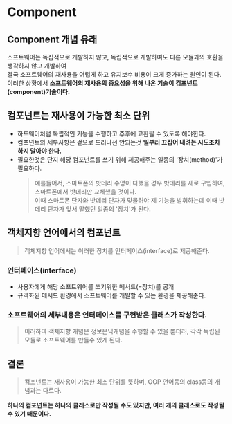 # Component
## Component 개념 유래
소프트웨어는 독집적으로 개발하지 않고, 독립적으로 개발하여도 다른 모듈과의 호환을 생각하지 않고 개발하여  
결국 소프트웨어의 재사용을 어렵게 하고 유지보수 비용이 크게 증가하는 원인이 된다.  
이러한 상황에서 **소프트웨어의 재사용의 중요성을 위해 나온 기술이 컴포넌트(component)기술이다.**

## 컴포넌트는 재사용이 가능한 최소 단위
- 하드웨어처럼 독립적인 기능을 수행하고 추후에 교환될 수 있도록 해야한다.  
- 컴포넌트의 세부사항은 겉으로 드러나선 안되는것 **일부러 끄집어 내려는 시도조차 하지 말아야 한다.**  
- 필요한것은 단지 해당 컴포넌트를 쓰기 위해 제공해주는 일종의 '장치(method)'가 필요하다.  
    >예를들어서, 스마트폰의 밧데리 수명이 다했을 경우 밧데리를 새로 구입하여,  
    >스마트폰에서 밧데리만 교체했을 것이다.  
    >이때 스마트폰 단자와 밧데리 단자가 맞물려야 제 기능을 발휘하는데 이때 밧데리 단자가 앞서 말했던 일종의 '장치'가 된다.  

## 객체지향 언어에서의 컴포넌트
>객체지향 언어에서는 이러한 장치를 인터페이스(interface)로 제공해준다.  
### 인터페이스(interface)
- 사용자에게 해당 소프트웨어를 쓰기위한 메서드(=장치)를 공개
- 규격화된 메서드 환경에서 소프트웨어를 개발할 수 있는 환경을 제공해준다.
### 소프트웨어의 세부내용은 인터페이스를 구현받은 클래스가 작성한다.
 > 이러하여 객체지향 개념은 정보은닉개념을 수행할 수 있을 뿐더러, 각각 독립된 모듈로 소프트웨어를 만들수 있게 된다.  

## 결론
>컴포넌트는 재사용이 가능한 최소 단위를 뜻하며, OOP 언어등의 class등의 개념과는 다르다.   
 
**하나의 컴포넌트는 하나의 클래스로만 작성될 수도 있지만, 여러 개의 클래스로도 작성될 수 있기 때문이다.**